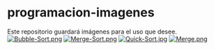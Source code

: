 # programacion-imagenes
Este repositorio guardará imágenes para el uso que desee. 
[![Bubble-Sort.png](https://i.postimg.cc/hGMyPdJt/Bubble-Sort.png)](https://postimg.cc/v1gL0DLJ)
[![Merge-Sort.png](https://i.postimg.cc/Lssj7kY2/Merge-Sort.png)](https://postimg.cc/v4p1xVtN)
[![Quick-Sort.jpg](https://i.postimg.cc/Yq6rcJYz/Quick-Sort.jpg)](https://postimg.cc/bsvckV6Z)
[![Merge.png](https://i.postimg.cc/ZRh8KWVM/Merge.png)](https://postimg.cc/67Y2Mpsr)
